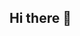 ## Hi there 👋

<!--
ICT Division 2 - PDEU

Welcome to the ICT Division 2 - PDEU GitHub repository! This platform serves as a collaborative space for students and tech enthusiasts of PDEU to share ideas, exchange code, and enhance their programming skills.

📌 About the Group

The ICT Division 2 is a student-led initiative aimed at fostering a culture of learning, innovation, and knowledge sharing in the field of Information and Communication Technology (ICT). Our mission is to create a supportive community where members can collaborate on projects, improve their coding skills, and stay updated with the latest tech trends.

🎯 Objectives

💡 Knowledge Sharing – Discuss and explore new ideas in ICT and software development.

💻 Coding & Development – Share code snippets, projects, and best practices in Python, Java, C++, and other programming languages.

🤝 Collaboration – Work together on open-source projects and problem-solving.

📝 Learning Resources – Share tutorials, documentation, and useful resources to help members learn and grow.

🚀 Project Development – Engage in group projects and hackathons to develop innovative solutions.

📂 Repository Contents

This repository will contain:

🔹 Sample code and scripts

🔹 Open-source projects

🔹 Study materials and documentation

🔹 Guides and tutorials

🔹 Discussion threads on various tech topics

🔗 How to Contribute

We encourage all members to contribute to this repository. Here’s how you can get involved:

Fork the Repository – Create a personal copy of the repo.

Make Your Changes – Add or update code, resources, or documentation.

Submit a Pull Request – Once you're satisfied with your contribution, submit a pull request for review.

📢 Stay Connected

Join our community discussions, participate in events, and collaborate on projects! If you have any questions, feel free to reach out.
